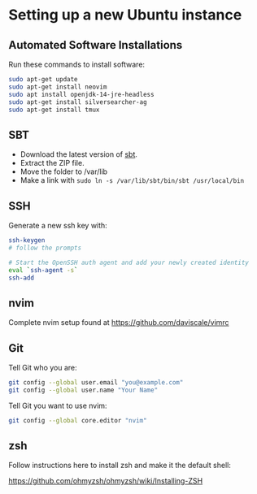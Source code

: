 # Setting up a new Ubuntu instance

## Automated Software Installations

Run these commands to install software:

```bash
sudo apt-get update
sudo apt-get install neovim
sudo apt install openjdk-14-jre-headless
sudo apt-get install silversearcher-ag
sudo apt-get install tmux
```

## SBT

- Download the latest version of [sbt](https://www.scala-sbt.org/). 
- Extract the ZIP file. 
- Move the folder to /var/lib
- Make a link with `sudo ln -s /var/lib/sbt/bin/sbt /usr/local/bin`

## SSH

Generate a new ssh key with:

```bash
ssh-keygen
# follow the prompts

# Start the OpenSSH auth agent and add your newly created identity
eval `ssh-agent -s`
ssh-add
```

## nvim

Complete nvim setup found at https://github.com/daviscale/vimrc

## Git

Tell Git who you are:

```bash
git config --global user.email "you@example.com"
git config --global user.name "Your Name"
```

Tell Git you want to use nvim:

```bash
git config --global core.editor "nvim"
```

## zsh

Follow instructions here to install zsh and make it the default shell:

https://github.com/ohmyzsh/ohmyzsh/wiki/Installing-ZSH
